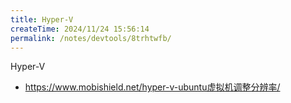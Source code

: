 ```yaml
---
title: Hyper-V
createTime: 2024/11/24 15:56:14
permalink: /notes/devtools/8trhtwfb/
---
```


Hyper-V

- https://www.mobishield.net/hyper-v-ubuntu虚拟机调整分辨率/